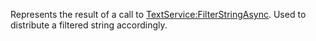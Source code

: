 Represents the result of a call to [TextService:FilterStringAsync](https://create.roblox.com/docs/reference/engine/classes/TextService#FilterStringAsync). Used to
distribute a filtered string accordingly.
